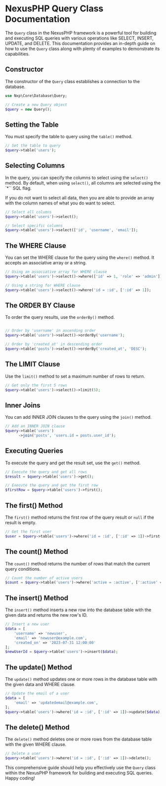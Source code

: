 # NexusPHP Query Class Documentation

The `Query` class in the NexusPHP framework is a powerful tool for building and executing SQL queries with various operations like SELECT, INSERT, UPDATE, and DELETE. This documentation provides an in-depth guide on how to use the `Query` class along with plenty of examples to demonstrate its capabilities.

## Constructor

The constructor of the `Query` class establishes a connection to the database.

```php
use Nxp\Core\Database\Query;

// Create a new Query object
$query = new Query();
```


## Setting the Table

You must specify the table to query using the `table()` method.

```php
// Set the table to query
$query->table('users');
```

## Selecting Columns

In the query, you can specify the columns to select using the `select()` method. By default, when using `select()`, all columns are selected using the `*`` SQL flag.

If you do not want to select all data, then you are able to provide an array with the column names of what you do want to select.

```php
// Select all columns
$query->table('users')->select();

// Select specific columns
$query->table('users')->select(['id', 'username', 'email']);
```

## The WHERE Clause

You can set the WHERE clause for the query using the `where()` method. It accepts an associative array or a string.

```php
// Using an associative array for WHERE clause
$query->table('users')->select()->where(['id' => 1, 'role' => 'admin']);

// Using a string for WHERE clause
$query->table('users')->select()->where('id = :id', [':id' => 1]);
```

## The ORDER BY Clause

To order the query results, use the `orderBy()` method.

```php

// Order by 'username' in ascending order
$query->table('users')->select()->orderBy('username');

// Order by 'created_at' in descending order
$query->table('posts')->select()->orderBy('created_at', 'DESC');
```

## The LIMIT Clause

Use the `limit()` method to set a maximum number of rows to return.

```php
// Get only the first 5 rows
$query->table('users')->select()->limit(5);
```

## Inner Joins

You can add INNER JOIN clauses to the query using the `join()` method.

```php
// Add an INNER JOIN clause
$query->table('users')
      ->join('posts', 'users.id = posts.user_id');
```


## Executing Queries

To execute the query and get the result set, use the `get()` method.

```php
// Execute the query and get all rows
$result = $query->table('users')->get();

// Execute the query and get the first row
$firstRow = $query->table('users')->first();
```


## The first() Method

The `first()` method returns the first row of the query result or `null` if the result is empty.

```php
// Get the first user
$user = $query->table('users')->where('id = :id', [':id' => 1])->first();
```


## The count() Method

The `count()` method returns the number of rows that match the current query conditions.

```php
// Count the number of active users
$count = $query->table('users')->where('active = :active', [':active' => true])->count();
```


## The insert() Method

The `insert()` method inserts a new row into the database table with the given data and returns the new row's ID.

```php
// Insert a new user
$data = [
    'username' => 'newuser',
    'email' => 'newuser@example.com',
    'created_on' => '2023-07-31 12:00:00'
];
$newUserId = $query->table('users')->insert($data);
```


## The update() Method

The `update()` method updates one or more rows in the database table with the given data and WHERE clause.

```php
// Update the email of a user
$data = [
    'email' => 'updatedemail@example.com',
];
$query->table('users')->where('id = :id', [':id' => 1])->update($data);
```


## The delete() Method

The `delete()` method deletes one or more rows from the database table with the given WHERE clause.

```php
// Delete a user
$query->table('users')->where('id = :id', [':id' => 1])->delete();
```

This comprehensive guide should help you effectively use the `Query` class within the NexusPHP framework for building and executing SQL queries. Happy coding!
